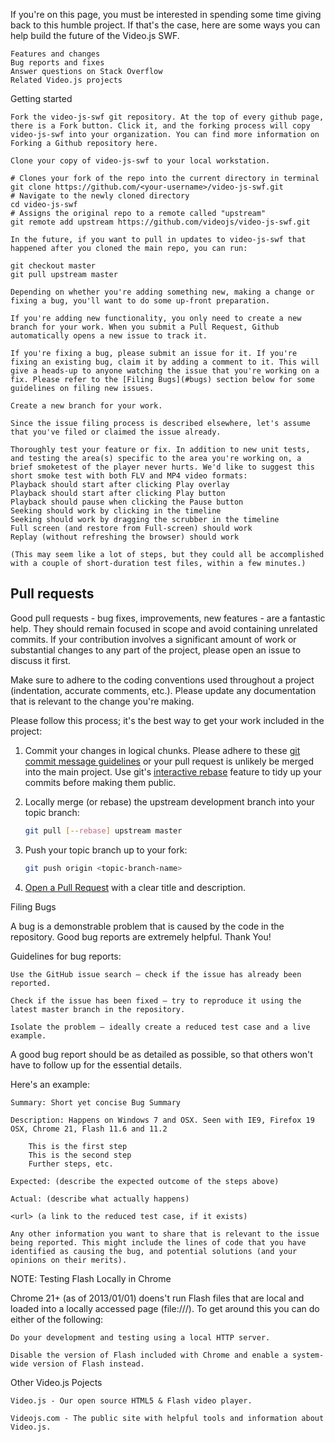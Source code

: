 If you're on this page, you must be interested in spending some time giving back to this humble project. If that's the case, here are some ways you can help build the future of the Video.js SWF.

    Features and changes
    Bug reports and fixes
    Answer questions on Stack Overflow
    Related Video.js projects

Getting started

    Fork the video-js-swf git repository. At the top of every github page, there is a Fork button. Click it, and the forking process will copy video-js-swf into your organization. You can find more information on Forking a Github repository here.

    Clone your copy of video-js-swf to your local workstation.

    # Clones your fork of the repo into the current directory in terminal
    git clone https://github.com/<your-username>/video-js-swf.git
    # Navigate to the newly cloned directory
    cd video-js-swf
    # Assigns the original repo to a remote called "upstream"
    git remote add upstream https://github.com/videojs/video-js-swf.git

    In the future, if you want to pull in updates to video-js-swf that happened after you cloned the main repo, you can run:

    git checkout master
    git pull upstream master

    Depending on whether you're adding something new, making a change or fixing a bug, you'll want to do some up-front preparation.

    If you're adding new functionality, you only need to create a new branch for your work. When you submit a Pull Request, Github automatically opens a new issue to track it.

    If you're fixing a bug, please submit an issue for it. If you're fixing an existing bug, claim it by adding a comment to it. This will give a heads-up to anyone watching the issue that you're working on a fix. Please refer to the [Filing Bugs](#bugs) section below for some guidelines on filing new issues.
        
    Create a new branch for your work.

    Since the issue filing process is described elsewhere, let's assume that you've filed or claimed the issue already.

    Thoroughly test your feature or fix. In addition to new unit tests, and testing the area(s) specific to the area you're working on, a brief smoketest of the player never hurts. We'd like to suggest this short smoke test with both FLV and MP4 video formats:
    Playback should start after clicking Play overlay
    Playback should start after clicking Play button
    Playback should pause when clicking the Pause button
    Seeking should work by clicking in the timeline
    Seeking should work by dragging the scrubber in the timeline
    Full screen (and restore from Full-screen) should work
    Replay (without refreshing the browser) should work

    (This may seem like a lot of steps, but they could all be accomplished with a couple of short-duration test files, within a few minutes.)

## Pull requests

Good pull requests - bug fixes, improvements, new features - are a fantastic help. They should remain focused in scope and avoid containing unrelated commits. If your contribution involves a significant amount of work or substantial changes to any part of the project, please open an issue to discuss it first.

Make sure to adhere to the coding conventions used throughout a project (indentation, accurate comments, etc.). Please update any documentation that is relevant to the change you're making.

Please follow this process; it's the best way to get your work included in the project:

1. Commit your changes in logical chunks. Please adhere to these [git commit message guidelines](http://tbaggery.com/2008/04/19/a-note-about-git-commit-messages.html) or your pull request is unlikely be merged into the main project. Use git's [interactive rebase](https://help.github.com/articles/interactive-rebase) feature to tidy up your commits before making them public.

2. Locally merge (or rebase) the upstream development branch into your topic branch:

   ```bash
   git pull [--rebase] upstream master
   ```

3. Push your topic branch up to your fork:

   ```bash
   git push origin <topic-branch-name>
   ```

4. [Open a Pull Request](http://help.github.com/send-pull-requests/) with a clear title and description.

Filing Bugs

A bug is a demonstrable problem that is caused by the code in the repository. Good bug reports are extremely helpful. Thank You!

Guidelines for bug reports:

    Use the GitHub issue search — check if the issue has already been reported.

    Check if the issue has been fixed — try to reproduce it using the latest master branch in the repository.

    Isolate the problem — ideally create a reduced test case and a live example.

A good bug report should be as detailed as possible, so that others won't have to follow up for the essential details.

Here's an example:

    Summary: Short yet concise Bug Summary

    Description: Happens on Windows 7 and OSX. Seen with IE9, Firefox 19 OSX, Chrome 21, Flash 11.6 and 11.2

        This is the first step
        This is the second step
        Further steps, etc.

    Expected: (describe the expected outcome of the steps above)

    Actual: (describe what actually happens)

    <url> (a link to the reduced test case, if it exists)

    Any other information you want to share that is relevant to the issue being reported. This might include the lines of code that you have identified as causing the bug, and potential solutions (and your opinions on their merits).

NOTE: Testing Flash Locally in Chrome

Chrome 21+ (as of 2013/01/01) doens't run Flash files that are local and loaded into a locally accessed page (file:///). To get around this you can do either of the following:

    Do your development and testing using a local HTTP server.

    Disable the version of Flash included with Chrome and enable a system-wide version of Flash instead.

Other Video.js Pojects

    Video.js - Our open source HTML5 & Flash video player.

    Videojs.com - The public site with helpful tools and information about Video.js.


